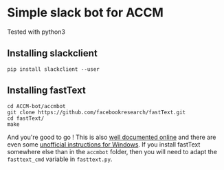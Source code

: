 # Simple slack bot for ACCM

Tested with python3

## Installing slackclient

    pip install slackclient --user

## Installing fastText

    cd ACCM-bot/accmbot
    git clone https://github.com/facebookresearch/fastText.git
    cd fastText/
    make

And you're good to go ! This is also [well documented online](https://fasttext.cc/docs/en/support.html) and there are even some [unofficial instructions for Windows](https://www.cs.mcgill.ca/~mxia3/FastText-for-Windows/).
If you install fastText somewhere else than in the `accmbot` folder, then you will need to adapt the `fasttext_cmd` variable in `fasttext.py`.